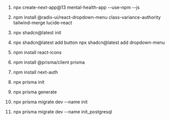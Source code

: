 1. npx create-next-app@13 mental-health-app --use-npm --js

2. npm install @radix-ui/react-dropdown-menu class-variance-authority tailwind-merge lucide-react

3. npx shadcn@latest init

4. npx shadcn@latest add button
   npx shadcn@latest add dropdown-menu
5. npm install react-icons

6. npm install @prisma/client prisma
7. npm install next-auth
8. npx prisma init

9. npx prisma generate
10. npx prisma migrate dev --name init

11. npx prisma migrate dev --name init_postgresql
